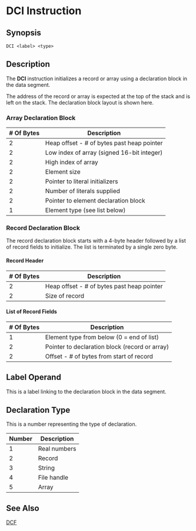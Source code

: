 # DCI Instruction

## Synopsis

```
DCI <label> <type>
```

## Description

The **DCI** instruction initializes a record or array using a declaration block
in the data segment.

The address of the record or array is expected at the top of the stack and is
left on the stack. The declaration block layout is shown here.

### Array Declaration Block

|# Of Bytes|Description                               |
|----------|------------------------------------------|
|2         |Heap offset - # of bytes past heap pointer|
|2         |Low index of array (signed 16-bit integer)|
|2         |High index of array                       |
|2         |Element size                              |
|2         |Pointer to literal initializers           |
|2         |Number of literals supplied               |
|2         |Pointer to element declaration block      |
|1         |Element type (see list below)             |

### Record Declaration Block

The record declaration block starts with a 4-byte header
followed by a list of record fields to initialize. The
list is terminated by a single zero byte.

#### Record Header

|# Of Bytes|Description                                   |
|----------|----------------------------------------------|
|2         |Heap offset - # of bytes past heap pointer    |
|2         |Size of record                                |

#### List of Record Fields

|# Of Bytes|Description                                   |
|----------|----------------------------------------------|
|1         |Element type from below (0 = end of list)     |
|2         |Pointer to declaration block (record or array)|
|2         |Offset - # of bytes from start of record      |

## Label Operand

This is a label linking to the declaration block in the data segment.

## Declaration Type

This is a number representing the type of declaration.

|Number|Description |
|------|------------|
|1     |Real numbers|
|2     |Record      |
|3     |String      |
|4     |File handle |
|5     |Array       |

## See Also

[DCF](../dcf)
